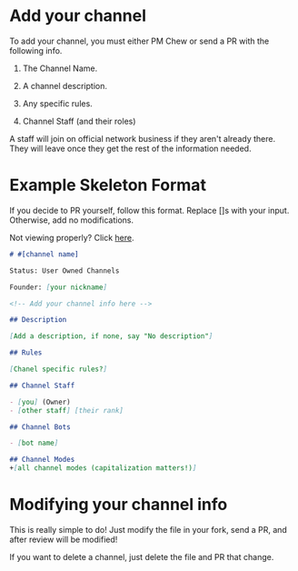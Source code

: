 # Add your channel

To add your channel, you must either PM Chew or send a PR with the following info.

1) The Channel Name.

2) A channel description.

3) Any specific rules.

4) Channel Staff (and their roles)

A staff will join on official network business if they aren't already there. They will leave once they get the rest of the information needed.

# Example Skeleton Format

If you decide to PR yourself, follow this format. Replace []s with your input. Otherwise, add no modifications.

Not viewing properly? Click [here](http://github.com/ChewCraft/IRC/blob/master/info/addchannel.md).

```markdown
# #[channel name]

Status: User Owned Channels

Founder: [your nickname]

<!-- Add your channel info here -->

## Description

[Add a description, if none, say "No description"]

## Rules

[Chanel specific rules?]

## Channel Staff

- [you] (Owner)
- [other staff] [their rank]

## Channel Bots

- [bot name]

## Channel Modes
+[all channel modes (capitalization matters!)]

```

# Modifying your channel info

This is really simple to do! Just modify the file in your fork, send a PR, and after review will be modified!

If you want to delete a channel, just delete the file and PR that change.
